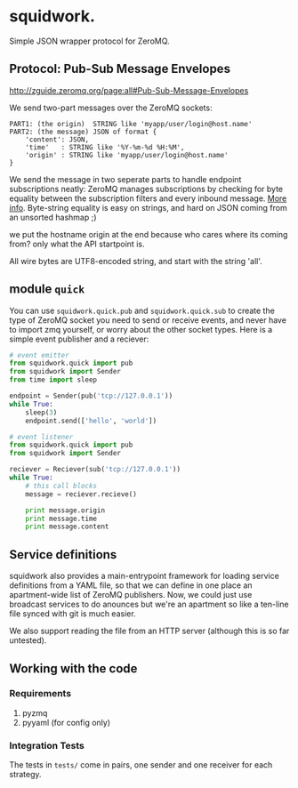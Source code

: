 # squidwork.

Simple JSON wrapper protocol for ZeroMQ.

## Protocol: Pub-Sub Message Envelopes

http://zguide.zeromq.org/page:all#Pub-Sub-Message-Envelopes

We send two-part messages over the ZeroMQ sockets:

    PART1: (the origin)  STRING like 'myapp/user/login@host.name'
    PART2: (the message) JSON of format {
        'content': JSON,
        'time'   : STRING like '%Y-%m-%d %H:%M',
        'origin' : STRING like 'myapp/user/login@host.name'
    }

We send the message in two seperate parts to handle endpoint
subscriptions neatly: ZeroMQ manages subscriptions by checking
for byte equality between the subscription filters and every
inbound message. [More info][1].
Byte-string equality is easy on strings, and
hard on JSON coming from an unsorted hashmap ;)

we put the hostname origin at the end because who cares where
its coming from? only what the API startpoint is.

All wire bytes are UTF8-encoded string, and start with the
string 'all'.

[1]: http://api.zeromq.org/4-0:zmq-setsockopt#toc6

## module `quick`

You can use `squidwork.quick.pub` and `squidwork.quick.sub` to
create the type of ZeroMQ socket you need to send or receive events,
and never have to import zmq yourself, or worry about the other
socket types. Here is a simple event publisher and a reciever:

```python
# event emitter
from squidwork.quick import pub
from squidwork import Sender
from time import sleep

endpoint = Sender(pub('tcp://127.0.0.1'))
while True:
    sleep(3)
    endpoint.send(['hello', 'world'])
```

```python
# event listener
from squidwork.quick import pub
from squidwork import Sender

reciever = Reciever(sub('tcp://127.0.0.1'))
while True:
    # this call blocks
    message = reciever.recieve()

    print message.origin
    print message.time
    print message.content
```

## Service definitions

squidwork also provides a main-entrypoint framework for loading
service definitions from a YAML file, so that we can define in
one place an apartment-wide list of ZeroMQ publishers. Now,
we could just use broadcast services to do anounces but we're 
an apartment so like a ten-line file synced with git is much easier.

We also support reading the file from an HTTP server (although this 
is so far untested).

## Working with the code

### Requirements

1. pyzmq
2. pyyaml (for config only)

### Integration Tests

The tests in `tests/` come in pairs, one sender and one receiver for each
strategy.
